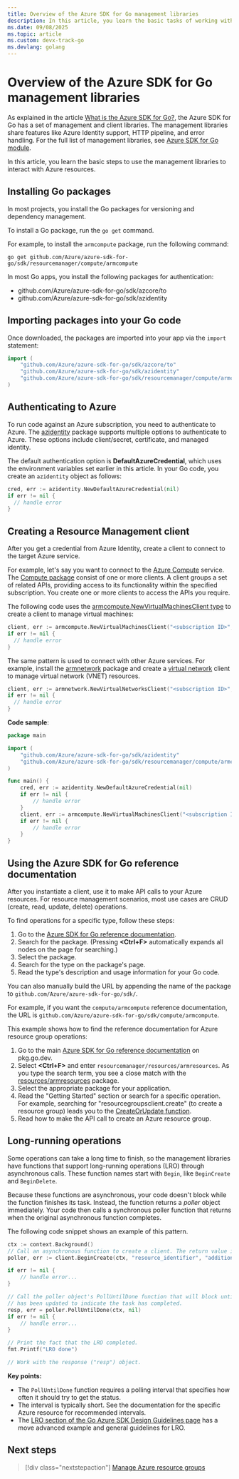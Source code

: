 ```yaml
---
title: Overview of the Azure SDK for Go management libraries 
description: In this article, you learn the basic tasks of working with the Azure SDK for Go management libraries.
ms.date: 09/08/2025
ms.topic: article
ms.custom: devx-track-go
ms.devlang: golang
---
```


# Overview of the Azure SDK for Go management libraries

As explained in the article [What is the Azure SDK for Go?](overview.md), the Azure SDK for Go has a set of management and client libraries.
The management libraries share features like Azure Identity support, HTTP pipeline, and error handling.
For the full list of management libraries, see [Azure SDK for Go module](https://azure.github.io/azure-sdk/releases/latest/mgmt/go.html).

In this article, you learn the basic steps to use the management libraries to interact with Azure resources.

## Installing Go packages

In most projects, you install the Go packages for versioning and dependency management.

To install a Go package, run the `go get` command.

For example, to install the `armcompute` package, run the following command:

```azurecli
go get github.com/Azure/azure-sdk-for-go/sdk/resourcemanager/compute/armcompute
```

In most Go apps, you install the following packages for authentication:

- github.com/Azure/azure-sdk-for-go/sdk/azcore/to
- github.com/Azure/azure-sdk-for-go/sdk/azidentity

## Importing packages into your Go code

Once downloaded, the packages are imported into your app via the `import` statement:

```go
import (
    "github.com/Azure/azure-sdk-for-go/sdk/azcore/to"
    "github.com/Azure/azure-sdk-for-go/sdk/azidentity"
    "github.com/Azure/azure-sdk-for-go/sdk/resourcemanager/compute/armcompute"
)
```

## Authenticating to Azure

To run code against an Azure subscription, you need to authenticate to Azure. The [azidentity](https://pkg.go.dev/github.com/Azure/azure-sdk-for-go/sdk/azidentity) package supports multiple options to authenticate to Azure. These options include client/secret, certificate, and managed identity.

The default authentication option is **DefaultAzureCredential**, which uses the environment variables set earlier in this article. In your Go code, you create an `azidentity` object as follows:

```go
cred, err := azidentity.NewDefaultAzureCredential(nil)
if err != nil {
  // handle error
}
```

## Creating a Resource Management client

After you get a credential from Azure Identity, create a client to connect to the target Azure service.

For example, let's say you want to connect to the [Azure Compute](https://azure.microsoft.com/product-categories/compute/) service. The [Compute package](https://pkg.go.dev/github.com/Azure/azure-sdk-for-go/sdk/resourcemanager/compute/armcompute) consist of one or more clients. A client groups a set of related APIs, providing access to its functionality within the specified subscription. You create one or more clients to access the APIs you require.

The following code uses the [armcompute.NewVirtualMachinesClient type](https://pkg.go.dev/github.com/Azure/azure-sdk-for-go/sdk/resourcemanager/compute/armcompute#VirtualMachinesClient) to create a client to manage virtual machines:

```go
client, err := armcompute.NewVirtualMachinesClient("<subscription ID>", cred, nil)
if err != nil {
  // handle error
}
```

The same pattern is used to connect with other Azure services. For example, install the [armnetwork](https://pkg.go.dev/github.com/Azure/azure-sdk-for-go/sdk/resourcemanager/network/armnetwork) package and create a [virtual network](https://pkg.go.dev/github.com/Azure/azure-sdk-for-go/sdk/resourcemanager/network/armnetwork#VirtualNetworksClient) client to manage virtual network (VNET) resources.

```go
client, err := armnetwork.NewVirtualNetworksClient("<subscription ID>", cred, nil)
if err != nil {
  // handle error
}
```

**Code sample**:

```go
package main

import (
    "github.com/Azure/azure-sdk-for-go/sdk/azidentity"
    "github.com/Azure/azure-sdk-for-go/sdk/resourcemanager/compute/armcompute"
)

func main() {
    cred, err := azidentity.NewDefaultAzureCredential(nil)
    if err != nil {
        // handle error
    }
    client, err := armcompute.NewVirtualMachinesClient("<subscription ID>", cred, nil)
    if err != nil {
        // handle error
    }
}
```

## Using the Azure SDK for Go reference documentation

After you instantiate a client, use it to make API calls to your Azure resources. For resource management scenarios, most use cases are CRUD (create, read, update, delete) operations.

To find operations for a specific type, follow these steps:

1. Go to the [Azure SDK for Go reference documentation](https://pkg.go.dev/github.com/Azure/azure-sdk-for-go).
1. Search for the package. (Pressing **&lt;Ctrl+F>** automatically expands all nodes on the page for searching.)
1. Select the package.
1. Search for the type on the package's page.
1. Read the type's description and usage information for your Go code.

You can also manually build the URL by appending the name of the package to `github.com/Azure/azure-sdk-for-go/sdk/`.

For example, if you want the `compute/armcompute` reference documentation, the URL is `github.com/Azure/azure-sdk-for-go/sdk/compute/armcompute`.

This example shows how to find the reference documentation for Azure resource group operations:

1. Go to the main [Azure SDK for Go reference documentation](https://pkg.go.dev/github.com/Azure/azure-sdk-for-go) on pkg.go.dev.
1. Select **&lt;Ctrl+F>** and enter `resourcemanager/resources/armresources`. As you type the search term, you see a close match with the [resources/armresources](https://pkg.go.dev/github.com/Azure/azure-sdk-for-go/sdk/resourcemanager/resources/armresources) package.
1. Select the appropriate package for your application.
1. Read the "Getting Started" section or search for a specific operation. For example, searching for "resourcegroupsclient.create" (to create a resource group) leads you to the [CreateOrUpdate function](https://pkg.go.dev/github.com/Azure/azure-sdk-for-go/sdk/resourcemanager/resources/armresources#ResourceGroupsClient.CreateOrUpdate).
1. Read how to make the API call to create an Azure resource group.

## Long-running operations

Some operations can take a long time to finish, so the management libraries have functions that support long-running operations (LRO) through asynchronous calls. These function names start with `Begin`, like `BeginCreate` and `BeginDelete`.

Because these functions are asynchronous, your code doesn't block while the function finishes its task. Instead, the function returns a *poller* object immediately. Your code then calls a synchronous poller function that returns when the original asynchronous function completes.

The following code snippet shows an example of this pattern.

```go
ctx := context.Background()
// Call an asynchronous function to create a client. The return value is a poller object.
poller, err := client.BeginCreate(ctx, "resource_identifier", "additional_parameter")

if err != nil {
    // handle error...
}

// Call the poller object's PollUntilDone function that will block until the poller object
// has been updated to indicate the task has completed.
resp, err = poller.PollUntilDone(ctx, nil)
if err != nil {
    // handle error...
}

// Print the fact that the LRO completed.
fmt.Printf("LRO done")

// Work with the response ("resp") object.
```

**Key points:**

- The `PollUntilDone` function requires a polling interval that specifies how often it should try to get the status.
- The interval is typically short. See the documentation for the specific Azure resource for recommended intervals.
- The [LRO section of the Go Azure SDK Design Guidelines page](https://azure.github.io/azure-sdk/golang_introduction.html#methods-invoking-long-running-operations) has a move advanced example and general guidelines for LRO.

## Next steps

> [!div class="nextstepaction"]
> [Manage Azure resource groups](manage-resource-groups.md)
